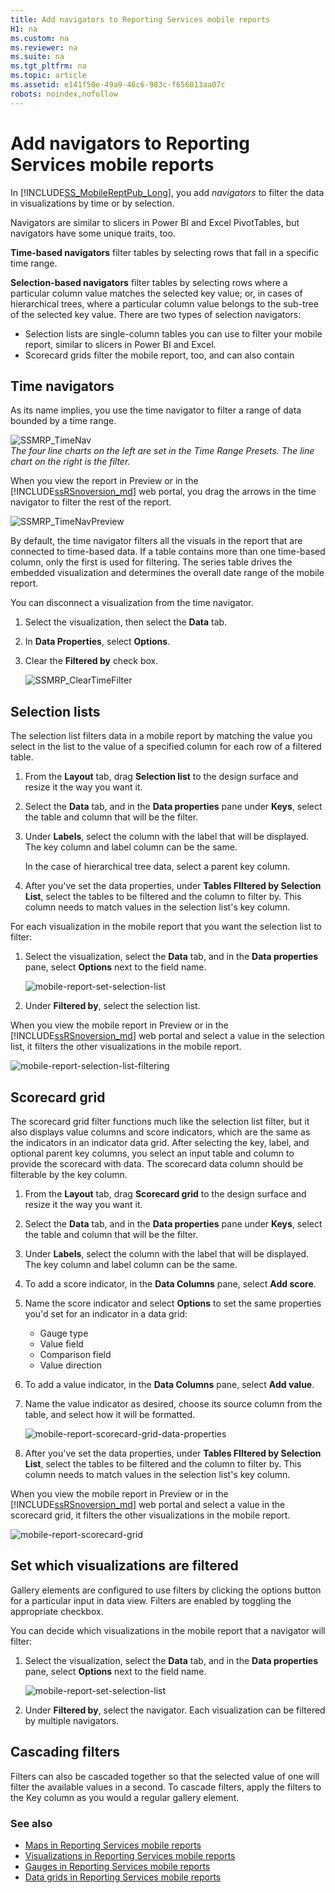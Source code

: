 ```yaml
---
title: Add navigators to Reporting Services mobile reports
H1: na
ms.custom: na
ms.reviewer: na
ms.suite: na
ms.tgt_pltfrm: na
ms.topic: article
ms.assetid: e141f50e-49a9-46c6-983c-f656013aa07c
robots: noindex,nofollow
---
```

# Add navigators to Reporting Services mobile reports
In [!INCLUDE[SS_MobileReptPub_Long](../../Token/Other/SS_MobileReptPub_Long.md)], you add *navigators* to filter the data in visualizations by time or by selection. 

Navigators are similar to slicers in Power BI and Excel PivotTables, but navigators have some unique traits, too.

**Time-based navigators** filter tables by selecting rows that fall in a specific time range. 

**Selection-based navigators** filter tables by selecting rows where a particular column value matches the selected key value; or, in cases of hierarchical trees, where a particular column value belongs to the sub-tree of the selected key value. There are two types of selection navigators:
* Selection lists are single-column tables you can use to filter your mobile report, similar to slicers in Power BI and Excel.
* Scorecard grids filter the mobile report, too, and can also contain 
  
## Time navigators   
  
As its name implies, you use the time navigator to filter a range of data bounded by a time range.   
  
![SSMRP_TimeNav](../../Images/Image/ImageNotContaina/SSMRP_TimeNav.png)  
*The four line charts on the left are set in the Time Range Presets. The line chart on the right is the filter.*  
  
When you view the report in Preview or in the [!INCLUDE[ssRSnoversion_md](../../Token/Other/ssRSnoversion_md.md)] web portal, you drag the arrows in the time navigator to filter the rest of the report.  
  
![SSMRP_TimeNavPreview](../../Images/Image/ImageNotContaina/SSMRP_TimeNavPreview.png)  
  
By default, the time navigator filters all the visuals in the report that are connected to time-based data. If a table contains more than one time-based column, only the first is used for filtering. The series table drives the embedded visualization and determines the overall date range of the mobile report.  
  
You can disconnect a visualization from the time navigator.   
1. Select the visualization, then select the **Data** tab.  
2. In **Data Properties**, select **Options**.  
3. Clear the **Filtered by** check box.  
  
   ![SSMRP_ClearTimeFilter](../../Images/Image/ImageNotContaina/SSMRP_ClearTimeFilter.png)  
  
## Selection lists   
  
The selection list filters data in a mobile report by matching the value you select in the list to the value of a specified column for each row of a filtered table. 

1. From the **Layout** tab, drag **Selection list** to the design surface and resize it the way you want it.

2. Select the **Data** tab, and in the **Data properties** pane under **Keys**, select the table and column that will be the filter. 

3. Under **Labels**, select the column with the label that will be displayed. The key column and label column can be the same.  
  
   In the case of hierarchical tree data, select a parent key column.  
  
4. After you've set the data properties, under **Tables FIltered by Selection List**, select the tables to be filtered and the column to filter by. This column needs to match values in the selection list's key column. 

For each visualization in the mobile report that you want the selection list to filter:

1. Select the visualization, select the **Data** tab, and in the **Data properties** pane, select **Options** next to the field name.

   ![mobile-report-set-selection-list](../../Images/Image/ImageNotContaina/mobile-report-set-selection-list.png)

2. Under **Filtered by**, select the selection list.

When you view the mobile report in Preview or in the [!INCLUDE[ssRSnoversion_md](../../Token/Other/ssRSnoversion_md.md)] web portal and select a value in the selection list, it filters the other visualizations in the mobile report.

![mobile-report-selection-list-filtering](../../Images/Image/ImageNotContaina/mobile-report-selection-list-filtering.png) 
     
## Scorecard grid  
  
The scorecard grid filter functions much like the selection list filter, but it also displays value columns and score indicators, which are the same as the indicators in an indicator data grid. After selecting the key, label, and optional parent key columns, you select an input table and column to provide the scorecard with data. The scorecard data column should be filterable by the key column.  

1. From the **Layout** tab, drag **Scorecard grid** to the design surface and resize it the way you want it.

2. Select the **Data** tab, and in the **Data properties** pane under **Keys**, select the table and column that will be the filter. 

3. Under **Labels**, select the column with the label that will be displayed. The key column and label column can be the same.  
  
4. To add a score indicator, in the **Data Columns** pane, select **Add score**.   
  
5. Name the score indicator and select **Options** to set the same properties you'd set for an indicator in a data grid:  
  
   * Gauge type
   * Value field
   * Comparison field
   * Value direction
  
6. To add a value indicator, in the **Data Columns** pane, select **Add value**.

7. Name the value indicator as desired, choose its source column from the table, and select how it will be formatted.  

   ![mobile-report-scorecard-grid-data-properties](../../Images/Image/ImageNotContaina/mobile-report-scorecard-grid-data-properties.png)

8. After you've set the data properties, under **Tables FIltered by Selection List**, select the tables to be filtered and the column to filter by. This column needs to match values in the selection list's key column. 

When you view the mobile report in Preview or in the [!INCLUDE[ssRSnoversion_md](../../Token/Other/ssRSnoversion_md.md)] web portal and select a value in the scorecard grid, it filters the other visualizations in the mobile report.

![mobile-report-scorecard-grid](../../Images/Image/ImageNotContaina/mobile-report-scorecard-grid.png)
    
## Set which visualizations are filtered  
  
Gallery elements are configured to use filters by clicking the options button for a particular input in data view. Filters are enabled by toggling the appropriate checkbox.  

You can decide which visualizations in the mobile report that a navigator will filter:

1. Select the visualization, select the **Data** tab, and in the **Data properties** pane, select **Options** next to the field name.

   ![mobile-report-set-selection-list](../../Images/Image/ImageNotContaina/mobile-report-set-selection-list.png)

2. Under **Filtered by**, select the navigator. Each visualization can be filtered by multiple navigators.
  
## Cascading filters   
  
Filters can also be cascaded together so that the selected value of one will filter the available values in a second. To cascade filters, apply the filters to the Key column as you would a regular gallery element.  

### See also 
  
* [Maps in Reporting Services mobile reports](../../Topics/TopicNameNotContainA/Maps-in-Reporting-Services-mobile-reports.md)
* [Visualizations in Reporting Services mobile reports](../../Topics/TopicNameNotContainA/Add-visualizations-to-Reporting-Services-mobile-reports.md)
* [Gauges in Reporting Services mobile reports](Add%20gauges%20to%20mobile%20reports%20%7C%20Reporting%20Services.md)
* [Data grids in Reporting Services mobile reports](Add%20data%20grids%20to%20mobile%20reports%20%7C%20Reporting%20Services.md)  
